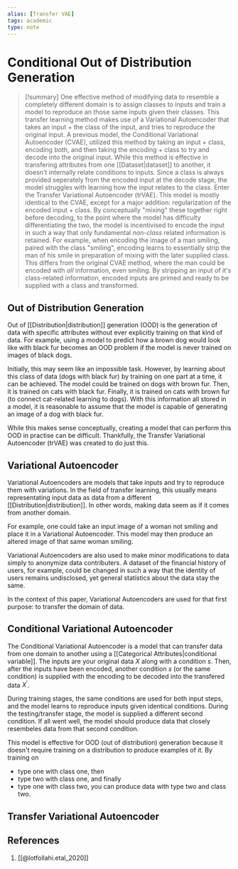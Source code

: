 ```yaml
---
alias: [Transfer VAE]
tags: academic
type: note
---
```

# Conditional Out of Distribution Generation

> [!summary] 
> One effective method of modifying data to resemble a completely different domain is to assign classes to inputs and train a model to reproduce an those same inputs given their classes. This transfer learning method makes use of a Variational Autoencoder that takes an input + the class of the input, and tries to reproduce the original input.
> A previous model, the Conditional Variational Autoencoder (CVAE), utilized this method by taking an input + class, encoding both, and then taking the encoding + class to try and decode into the original input. While this method is effective in transfering attributes from one [[Dataset|dataset]] to another, it doesn't internally relate conditions to inputs. Since a class is always provided seperately from the encoded input at the decode stage, the model struggles with learning how the input relates to the class.
> Enter the Transfer Variational Autoencoder (trVAE). This model is mostly identical to the CVAE, except for a major addition: regularization of the encoded input + class. By conceptually "mixing" these together right before decoding, to the point where the model has difficulty differentiating the two, the model is incentivised to encode the input in  such a way that only fundamental *non-class* related information is retained. For example, when encoding the image of a man smiling, paired with the class "smiling", encoding learns to essentially strip the man of his smile in preparation of mixing with the later supplied class. This differs from the original CVAE method, where the man could be encoded with *all* information, even smiling.
> By stripping an input of it's class-related information, encoded inputs are primed and ready to be supplied with a class and transformed.

## Out of Distribution Generation

Out of [[Distribution|distribution]] generation (OOD) is the generation of data with specific attributes without ever explicitly training on that kind of data.
For example, using a model to predict how a brown dog would look like with black fur becomes an OOD problem if the model is never trained on images of black dogs.

Initially, this may seem like an impossible task. However, by learning about this class of data (dogs with black fur) by training on one part at a time, it can be achieved.
The model could be trained on dogs with brown fur. Then, it is trained on cats with black fur. Finally, it is trained on cats with brown fur (to connect cat-related learning to dogs). With this information all stored in a model, it is reasonable to assume that the model is capable of generating an image of a dog with black fur.

While this makes sense conceptually, creating a model that can perform this OOD in practise can be difficult. Thankfully, the Transfer Variational Autoencoder (trVAE) was created to do just this.

## Variational Autoencoder

Variational Autoencoders are models that take inputs and try to reproduce them with variations. In the field of transfer learning, this usually means representating input data as data from a different [[Distribution|distribution]]. In other words, making data seem as if it comes from another domain.

For example, one could take an input image of a woman not smiling and place it in a Variational Autoencoder. This model may then produce an altered image of that same woman smiling.

Variational Autoencoders are also used to make minor modifications to data simply to anonymize data contributers. A dataset of the financial history of users, for example, could be changed in such a way that the identity of users remains undisclosed, yet general statistics about the data stay the same.

In the context of this paper, Variational Autoencoders are used for that first purpose: to transfer the domain of data.

## Conditional Variational Autoencoder

The Conditional Variational Autoencoder is a model that can transfer data from one domain to another using a [[Categorical Attributes|conditional variable]]. 
The inputs are your original data $X$ along with a condition $s$. Then, after the inputs have been encoded, another condition $s$ (or the same condition) is supplied with the encoding to be decoded into the transfered data $X^\prime$.

During training stages, the same conditions are used for both input steps, and the model learns to reproduce inputs given identical conditions. During the testing/transfer stage, the model is supplied a different second condition. If all went well, the model should produce data that closely resembeles data from that second condition.

This model is effective for OOD (out of distribution) generation because it doesn't require training on a distribution to produce examples of it. By training on
- type one with class one, then 
- type two with class one, and finally 
- type one with class two,
 you can produce data with type two and class two.

## Transfer Variational Autoencoder

## References
1. [[@lotfollahi.etal_2020]]